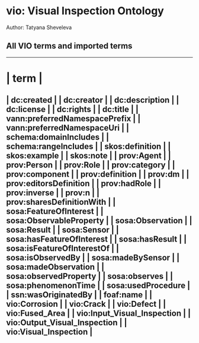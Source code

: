 # vio: Visual Inspection Ontology

Author: Tatyana Sheveleva


## All VIO terms and imported terms 

---------------------------------
| term                          |
=================================
| dc:created                    |
| dc:creator                    |
| dc:description                |
| dc:license                    |
| dc:rights                     |
| dc:title                      |
| vann:preferredNamespacePrefix |
| vann:preferredNamespaceUri    |
| schema:domainIncludes         |
| schema:rangeIncludes          |
| skos:definition               |
| skos:example                  |
| skos:note                     |
| prov:Agent                    |
| prov:Person                   |
| prov:Role                     |
| prov:category                 |
| prov:component                |
| prov:definition               |
| prov:dm                       |
| prov:editorsDefinition        |
| prov:hadRole                  |
| prov:inverse                  |
| prov:n                        |
| prov:sharesDefinitionWith     |
| sosa:FeatureOfInterest        |
| sosa:ObservableProperty       |
| sosa:Observation              |
| sosa:Result                   |
| sosa:Sensor                   |
| sosa:hasFeatureOfInterest     |
| sosa:hasResult                |
| sosa:isFeatureOfInterestOf    |
| sosa:isObservedBy             |
| sosa:madeBySensor             |
| sosa:madeObservation          |
| sosa:observedProperty         |
| sosa:observes                 |
| sosa:phenomenonTime           |
| sosa:usedProcedure            |
| ssn:wasOriginatedBy           |
| foaf:name                     |
| vio:Corrosion                 |
| vio:Crack                     |
| vio:Defect                    |
| vio:Fused_Area                |
| vio:Input_Visual_Inspection   |
| vio:Output_Visual_Inspection  |
| vio:Visual_Inspection         |
---------------------------------
